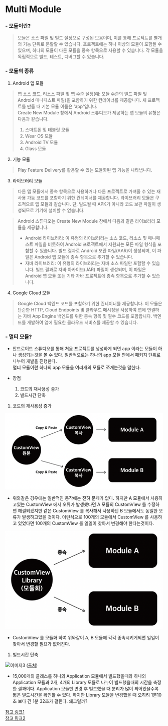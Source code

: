 # Multi Module

###  - 모듈이란?
> 모듈은 소스 파일 및 빌드 설정으로 구성된 모음이며, 이를 통해 프로젝트를 별개의 기능 단위로 분할할 수 있습니다. 프로젝트에는 하나 이상의 모듈이 포함될 수 있으며, 하나의 모듈이 다른 모듈을 종속 항목으로 사용할 수 있습니다. 각 모듈을 독립적으로 빌드, 테스트, 디버그할 수 있습니다.  

### - 모듈의 종류
1. Android 앱 모듈
> 앱 소스 코드, 리소스 파일 및 앱 수준 설정(예: 모듈 수준의 빌드 파일 및 Android 매니페스트 파일)을 포함하기 위한 컨테이너를 제공합니다. 새 프로젝트를 만들 때 기본 모듈 이름은 'app'입니다.  
>Create New Module 창에서 Android 스튜디오가 제공하는 앱 모듈의 유형은 다음과 같습니다.  
>1. 스마트폰 및 태블릿 모듈  
>2. Wear OS 모듈  
>3. Android TV 모듈  
>4. Glass 모듈  

2. 기능 모듈
> Play Feature Delivery를 활용할 수 있는 모듈화된 앱 기능을 나타냅니다.

3. 라이브러리 모듈
> 다른 앱 모듈에서 종속 항목으로 사용하거나 다른 프로젝트로 가져올 수 있는 재사용 가능 코드를 포함하기 위한 컨테이너를 제공합니다. 라이브러리 모듈은 구조적으로 앱 모듈과 같습니다. 단, 빌드될 때 APK가 아니라 코드 보관 파일이 생성되므로 기기에 설치할 수 없습니다.  

> Android 스튜디오는 Create New Module 창에서 다음과 같은 라이브러리 모듈을 제공합니다.  
>* Android 라이브러리: 이 유형의 라이브러리는 소스 코드, 리소스 및 매니페스트 파일을 비롯하여 Android 프로젝트에서 지원되는 모든 파일 형식을 포함할 수 있습니다. 빌드 결과로 Android 보관 파일(AAR)이 생성되며, 이 파일은 Android 앱 모듈에 종속 항목으로 추가할 수 있습니다.  
>* 자바 라이브러리: 이 유형의 라이브러리는 자바 소스 파일만 포함할 수 있습니다. 빌드 결과로 자바 아카이브(JAR) 파일이 생성되며, 이 파일은 Android 앱 모듈 또는 기타 자바 프로젝트에 종속 항목으로 추가할 수 있습니다.

4. Google Cloud 모듈
> Google Cloud 백엔드 코드를 포함하기 위한 컨테이너를 제공합니다. 이 모듈은 단순한 HTTP, Cloud Endpoints 및 클라우드 메시징을 사용하여 앱에 연결하는 자바 App Engine 백엔드를 위한 종속 항목 및 필수 코드를 포함합니다. 백엔드를 개발하여 앱에 필요한 클라우드 서비스를 제공할 수 있습니다.

### - 멀티 모듈?
* 안드로이드 스튜디오를 통해 처음 프로젝트를 생성하게 되면 app 이라는 모듈이 하나 생성되는것을 볼 수 있다. 일반적으로는 하나의 app 모듈 안에서 패키지 단위로 나누어 개발을 진행한다.  
멀티 모듈이란 하나의 app 모듈을 여러개의 모듈로 쪼개는것을 말한다.

 * 장점  
    1. 코드의 재사용성 증가
    2. 빌드시간 단축

1. 코드의 재사용성 증가

![이미지](image/multimodule/before.png)

- 위와같은 경우에는 일반적인 동작에는 전혀 문제가 없다. 하지만 A 모듈에서 사용하고있는 CustomView 에서 오류가 발생했다면 A 모듈의 CustomView 를 수정하면 해결되겠지만 같은 CustomView 를 복사해서 사용하던 B 모듈에서도 동일한 오류가 발생하고있을 것이다. 이런식으로 100개의 모듈에서 CustomView 를 사용하고 있었다면 100개의 CustomView 를 일일이 찾아서 변경해야 한다는것이다.

![이미지2](image/multimodule/after.png)

- CustomView 를 모듈화 하여 위와같이 A, B 모듈에 각각 종속시키게되면 일일이 찾아서 변경할 필요가 없어진다.

1. 빌드시간 단축

![이미지3](https://cdn-media-1.freecodecamp.org/images/JsR7H3b6U9J49HLLY6rV5BCsNnuCQIT0O4rx)
([출처](https://www.freecodecamp.org/news/how-modularisation-affects-build-time-of-an-android-application-43a984ce9968))

- 15,000개의 클래스를 하나의 Application 모듈에서 빌드했을때와 하나의 Application 모듈과 2개, 4개의 Library 모듈로 나누어 빌드했을때의 시간을 측정한 결과이다. Application 모듈만 변경 후 빌드했을 때 분리가 많이 되어있을수록 짧은 빌드시간을 확인할 수 있다. 하지만 Library 모듈을 변경했을 때 오히려 1분10초 보다 긴 1분 32초가 걸린다. 왜그럴까?

[참고 링크1](https://developer.android.com/studio/projects?hl=ko)  
[참고 링크2](https://www.youtube.com/watch?v=H4qh0n9Zu5k)
